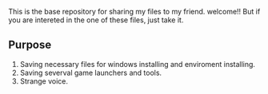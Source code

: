 This is the base repository for sharing my files to my friend. welcome!!
But if you are intereted in the one of these files, just take it. 





## Purpose
1. Saving necessary files for windows installing and enviroment installing.
2. Saving severval game launchers and tools.
3. Strange voice.
   
